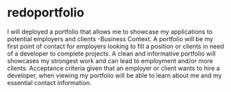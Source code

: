 # redoportfolio
I will deployed a portfolio that allows me to showcase my applications to potential employers and clients -Business Context. A portfolio will be my first point of contact for employers looking to fill a position or clients in need of a developer to complete projects. A clean and informative portfolio will showcases my strongest work and can lead to employment and/or more clients.  Acceptance criteria given that an employer or client wants to hire a developer, when viewing my portfolio will be able to learn about me and my essential contact information.
